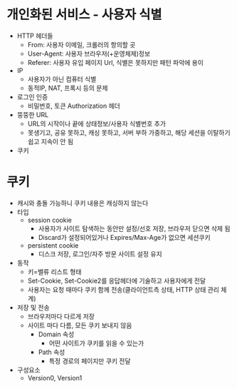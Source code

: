 # 개인화된 서비스 - 사용자 식별
- HTTP 헤더들
  - From: 사용자 이메일, 크롤러의 항의할 곳
  - User-Agent: 사용자 브라우저(+운영체제)정보
  - Referer: 사용자 유입 페이지 Url, 식별은 못하지만 패턴 파악에 용이 
- IP
  - 사용자가 아닌 컴퓨터 식별
  - 동적IP, NAT, 프록시 등의 문제 
- 로그인 인증
  - 비밀번호, 토큰 Authorization 헤더
- 뚱뚱한 URL
  - URL의 시작이나 끝에 상태정보/사용자 식별번호 추가
  - 못생기고, 공유 못하고, 캐싱 못하고, 서버 부하 가중하고, 해당 세션을 이탈하기 쉽고 지속이 안 됨
- 쿠키
 

# 쿠키
- 캐시와 충돌 가능하니 쿠키 내용은 캐싱하지 않는다
- 타입
  - session cookie
    - 사용자가 사이트 탐색하는 동안만 설정/선호 저장, 브라우저 닫으면 삭제 됨
    - Discard가 설정되어있거나 Expires/Max-Age가 없으면 세션쿠키 
  - persistent cookie
    - 디스크 저장, 로그인/자주 방문 사이트 설정 유지
- 동작
  - 키=밸류 리스트 형태
  - Set-Cookie, Set-Cookie2를 응답헤더에 기술하고 사용자에게 전달
  - 사용자는 요청 때마다 쿠키 함께 전송(클라이언트측 상태, HTTP 상태 관리 체계)  
- 저장 및 전송
  - 브라우저마다 다르게 저장
  - 사이트 마다 다름, 모든 쿠키 보내지 않음
    - Domain 속성
      - 어떤 사이트가 쿠키를 읽을 수 있는가
    - Path 속성
      - 특정 경로의 페이지만 쿠키 전달
- 구성요소
  - Version0, Version1 

